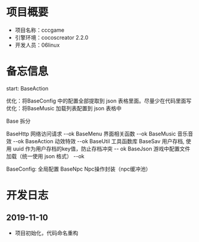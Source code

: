 # 项目概要

+ 项目名称：cccgame
+ 引擎环境：cocoscreator 2.2.0
+ 开发人员：06linux


# 备忘信息

start: BaseAction

优化：将BaseConfig 中的配置全部提取到 json 表格里面。尽量少在代码里面写
优化：将BaseMusic 加载列表配置到 json 表格中

Base 拆分 

  BaseHttp  网络访问请求 --ok
  BaseMenu  界面相关函数 --ok
  BaseMusic 音乐音效 --ok
  BaseAction 动效特效 --ok
  BaseUtil  工具函数库
  BaseSav  用户存档, 使用 uuid 作为用户存档的key值，防止存档冲突 -- ok
  BaseJson 游戏中配置文件加载（统一使用 json 格式） --ok
  
  BaseConfig:  全局配置
  BaseNpc   Npc操作封装（npc缓冲池）



# 开发日志

## 2019-11-10
  + 项目初始化，代码命名重构

